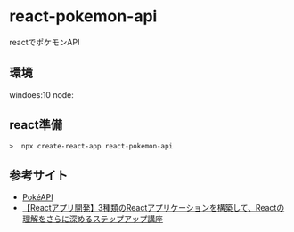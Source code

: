# react-pokemon-api
reactでポケモンAPI

## 環境
windoes:10
node:


## react準備
```
>  npx create-react-app react-pokemon-api
```

## 参考サイト
- [PokéAPI](https://pokeapi.co/)
- [【Reactアプリ開発】3種類のReactアプリケーションを構築して、Reactの理解をさらに深めるステップアップ講座](https://www.udemy.com/course/react-3project-app-udemy/)
